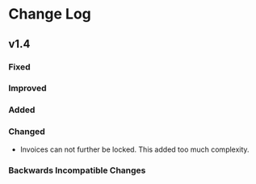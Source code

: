 # Change Log

## v1.4

### Fixed

### Improved

### Added

### Changed

- Invoices can not further be locked. This added too much
  complexity.

### Backwards Incompatible Changes
